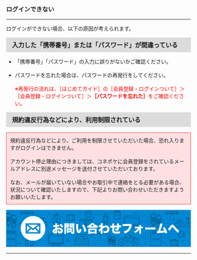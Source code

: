 <h3>ログインできない</h3>
<hr>

ログインができない場合、以下の原因が考えられます。

<div style="padding: 7px 15px; margin-top: 15px; margin-bottom: 15px; border: 1px solid #dcdcdc; background-color: #dcdcdc; font-size: 120%">
<strong>入力した「携帯番号」または「パスワード」が間違っている</strong>
</div>

<ul>
<li>「携帯番号」「パスワード」の入力に誤りがないかご確認ください。</li>
<br>
<li>パスワードを忘れた場合は、パスワードの再発行をしてください。<br>
<br>
<font color="#ff0000">※再発行の流れは、［はじめてガイド］の［会員登録・ログインついて］＞［会員登録・ログインついて］＞<strong>［パスワードを忘れた］</strong>をご確認ください。</font></li>
</ul>

<div style="padding: 7px 15px; margin-top: 15px; margin-bottom: 15px; border: 1px solid #dcdcdc; background-color: #dcdcdc; font-size: 120%">
<strong>規約違反行為などにより、利用制限されている</strong>
</div>

<div style="padding: 10px; margin-top: 15px; margin-bottom: 15px; border: 1px solid #ff3333; background-color: #ffe0e2;">
規約違反行為などにより、ご利用を制限させていただいた場合、恐れ入りますがログインはできません。<br>
<br>
アカウント停止理由につきましては、コネポケに会員登録をされているメールアドレスに別途メッセージを送付させていただいております。<br>
<br>
なお、メールが届いていない場合やお取引中で連絡をとる必要がある場合、状況について確認いたしますので、下記よりお問い合わせいただきますようお願いいたします。<br>
</div>

[![mail](https://raw.githubusercontent.com/sendroidsFamily/useGuides/master/1.%E3%82%B3%E3%83%8D%E3%83%9D%E3%82%B1%E5%85%AC%E5%BC%8F%E3%82%AC%E3%82%A4%E3%83%89/%E5%88%9D%E3%82%81%E3%81%A6%E3%81%AE%E6%96%B9%E3%81%B8/images/mail1.jpg)](mailto:support@conepoke.com)

<hr>
